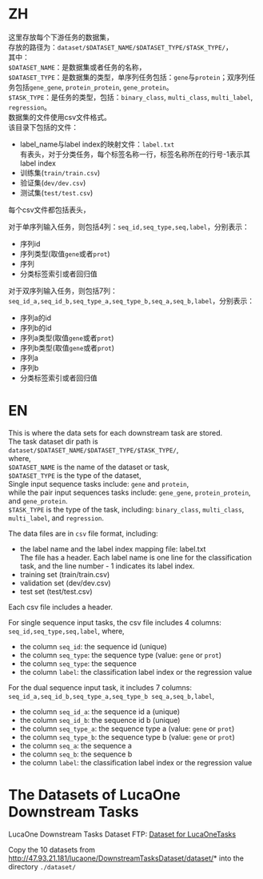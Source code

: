 # ZH       
这里存放每个下游任务的数据集，       
存放的路径为：`dataset/$DATASET_NAME/$DATASET_TYPE/$TASK_TYPE/`，      
其中：     
`$DATASET_NAME`：是数据集或者任务的名称，       
`$DATASET_TYPE`：是数据集的类型，单序列任务包括：`gene`与`protein`；双序列任务包括`gene_gene`, `protein_protein`, `gene_protein`。     
`$TASK_TYPE`：是任务的类型，包括：`binary_class`, `multi_class`, `multi_label`, `regression`。      
数据集的文件使用csv文件格式。    
该目录下包括的文件：      

* label_name与label index的映射文件：`label.txt`   
有表头，对于分类任务，每个标签名称一行，标签名称所在的行号-1表示其label index     
* 训练集(`train/train.csv`)    
* 验证集(`dev/dev.csv`)    
* 测试集(`test/test.csv`)  

每个csv文件都包括表头，    

对于单序列输入任务，则包括4列：`seq_id,seq_type,seq,label`，分别表示：  
* 序列id    
* 序列类型(取值`gene`或者`prot`)   
* 序列    
* 分类标签索引或者回归值        

对于双序列输入任务，则包括7列：`seq_id_a,seq_id_b,seq_type_a,seq_type_b,seq_a,seq_b,label`，分别表示：   
* 序列a的id   
* 序列b的id   
* 序列a类型(取值`gene`或者`prot`)   
* 序列b类型(取值`gene`或者`prot`)   
* 序列a   
* 序列b   
* 分类标签索引或者回归值     

# EN       
This is where the data sets for each downstream task are stored.     
The task dataset dir path is `dataset/$DATASET_NAME/$DATASET_TYPE/$TASK_TYPE/`,     
where,       
`$DATASET_NAME` is the name of the dataset or task,       
`$DATASET_TYPE` is the type of the dataset,          
Single input sequence tasks include: `gene` and `protein`,    
while the pair input sequences tasks include: `gene_gene`, `protein_protein`, and `gene_protein`.             
`$TASK_TYPE` is the type of the task, including: `binary_class`, `multi_class`, `multi_label`, and `regression`.    

The data files are in `csv` file format, including:      
* the label name and the label index mapping file: label.txt      
The file has a header. Each label name is one line for the classification task, and the line number - 1 indicates its label index.   
* training set (train/train.csv)      
* validation set (dev/dev.csv)   
* test set (test/test.csv)   

Each csv file includes a header.   

For single sequence input tasks, the csv file includes 4 columns: `seq_id,seq_type,seq,label`, 
where,    
* the column `seq_id`: the sequence id (unique)   
* the column `seq_type`: the sequence type (value: `gene` or `prot`)     
* the column `seq_type`: the sequence     
* the column `label`: the classification label index or the regression value       

For the dual sequence input task, it includes 7 columns: `seq_id_a,seq_id_b,seq_type_a,seq_type_b seq_a,seq_b,label`, 
* the column `seq_id_a`: the sequence id a (unique)     
* the column `seq_id_b`: the sequence id b (unique)      
* the column `seq_type_a`: the sequence type a (value: `gene` or `prot`)     
* the column `seq_type_b`: the sequence type b (value: `gene` or `prot`)     
* the column `seq_a`: the sequence a     
* the column `seq_b`: the sequence b     
* the column `label`: the classification label index or the regression value     


# The Datasets of LucaOne Downstream Tasks   
LucaOne Downstream Tasks Dataset FTP: <a href='http://47.93.21.181/lucaone/DownstreamTasksDataset/dataset/'>Dataset for LucaOneTasks</a>   

Copy the 10 datasets from <href> http://47.93.21.181/lucaone/DownstreamTasksDataset/dataset/* </href> into the directory `./dataset/`

